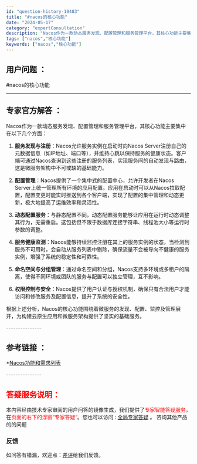 ```yaml
---
id: "question-history-10483"
title: "#nacos的核心功能"
date: "2024-05-17"
category: "expertConsultation"
description: "Nacos作为一款动态服务发现、配置管理和服务管理平台，其核心功能主要集中在以下几个方面：1. **服务发现与注册**：Nacos允许服务实例在启动时向Nacos Server注册自己的元数据信息（如IP地址、端口等），并维持心跳以保持服务的健康状态。客户端可通过Nacos查询到这些注册的服务列表，"
tags: ["nacos","核心功能"]
keywords: ["nacos","核心功能"]
---
```


## 用户问题 ： 
 #nacos的核心功能  

---------------
## 专家官方解答 ：

Nacos作为一款动态服务发现、配置管理和服务管理平台，其核心功能主要集中在以下几个方面：

1. **服务发现与注册**：Nacos允许服务实例在启动时向Nacos Server注册自己的元数据信息（如IP地址、端口等），并维持心跳以保持服务的健康状态。客户端可通过Nacos查询到这些注册的服务列表，实现服务间的自动发现与路由，这是微服务架构中不可或缺的基础能力。

2. **配置管理**：Nacos提供了一个集中式的配置中心，允许开发者在Nacos Server上统一管理所有环境的应用配置。应用在启动时可以从Nacos拉取配置，配置变更时能实时推送到各个客户端，实现了配置的集中管理和动态更新，极大地提高了运维效率和灵活性。

3. **动态配置服务**：与静态配置不同，动态配置服务能够让应用在运行时动态调整其行为，无需重启。这包括但不限于数据库连接字符串、线程池大小等运行时参数的调整。

4. **服务健康监测**：Nacos能够持续监控注册在其上的服务实例的状态，当检测到服务不可用时，会自动从服务列表中剔除，确保流量不会被导向不健康的服务实例，增强了系统的稳定性和可靠性。

5. **命名空间与分组管理**：通过命名空间和分组，Nacos支持多环境或多租户的隔离，使得不同环境或团队的服务与配置可以独立管理，互不影响。

6. **权限控制与安全**：Nacos提供了用户认证与授权机制，确保只有合法用户才能访问和修改服务及配置信息，提升了系统的安全性。

根据上述分析，Nacos的核心功能围绕着微服务的发现、配置、监控及管理展开，为构建云原生应用和微服务架构提供了坚实的基础服务。


<font color="#949494">---------------</font> 


## 参考链接 ：

*[Nacos功能和需求列表](https://nacos.io/docs/latest/archive/feature-list)


 <font color="#949494">---------------</font> 
 


## <font color="#FF0000">答疑服务说明：</font> 

本内容经由技术专家审阅的用户问答的镜像生成，我们提供了<font color="#FF0000">专家智能答疑服务</font>，在<font color="#FF0000">页面的右下的浮窗”专家答疑“</font>。您也可以访问 : [全局专家答疑](https://answer.opensource.alibaba.com/docs/intro) 。 咨询其他产品的的问题

### 反馈
如问答有错漏，欢迎点：[差评](https://ai.nacos.io/user/feedbackByEnhancerGradePOJOID?enhancerGradePOJOId=13680)给我们反馈。
